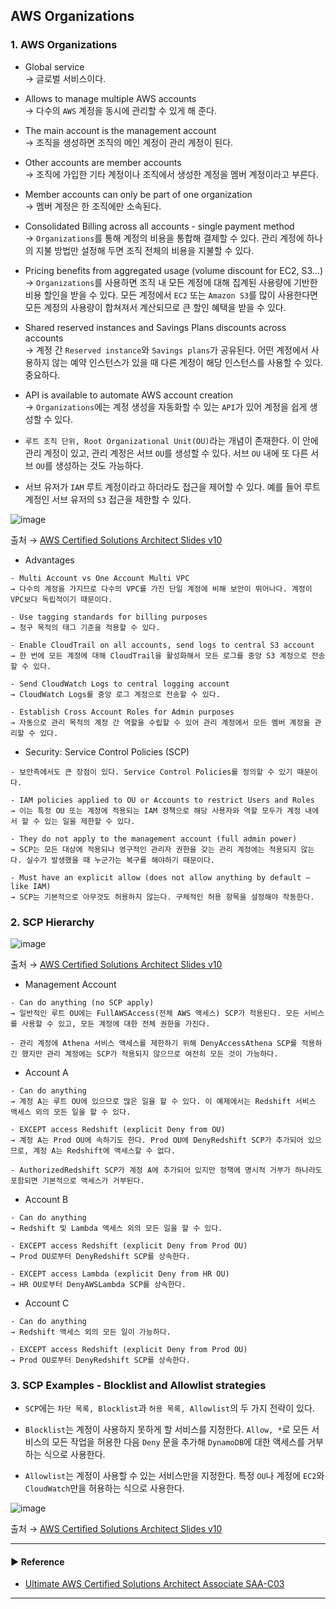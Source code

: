 ## AWS Organizations
### 1. AWS Organizations
- Global service  
→ 글로벌 서비스이다.

- Allows to manage multiple AWS accounts  
→ 다수의 `AWS` 계정을 동시에 관리할 수 있게 해 준다.

- The main account is the management account  
→ 조직을 생성하면 조직의 메인 계정이 관리 계정이 된다.

- Other accounts are member accounts  
→ 조직에 가입한 기타 계정이나 조직에서 생성한 계정을 멤버 계정이라고 부른다.

- Member accounts can only be part of one organization  
→ 멤버 계정은 한 조직에만 소속된다.

- Consolidated Billing across all accounts - single payment method  
→ `Organizations`를 통해 계정의 비용을 통합해 결제할 수 있다. 관리 계정에 하나의 지불 방법만 설정해 두면 조직 전체의 비용을 지불할 수 있다.

- Pricing benefits from aggregated usage (volume discount for EC2, S3…)  
→ `Organizations`를 사용하면 조직 내 모든 계정에 대해 집계된 사용량에 기반한 비용 할인을 받을 수 있다. 모든 계정에서 `EC2` 또는 `Amazon S3`를 많이 사용한다면 모든 계정의 사용량이 합쳐져서 계산되므로 큰 할인 혜택을 받을 수 있다.

- Shared reserved instances and Savings Plans discounts across accounts  
→ 계정 간 `Reserved instance`와 `Savings plans`가 공유된다. 어떤 계정에서 사용하지 않는 예약 인스턴스가 있을 때 다른 계정이 해당 인스턴스를 사용할 수 있다. 중요하다.

- API is available to automate AWS account creation  
→ `Organizations`에는 계정 생성을 자동화할 수 있는 `API`가 있어 계정을 쉽게 생성할 수 있다.

- `루트 조직 단위, Root Organizational Unit(OU)`라는 개념이 존재한다. 이 안에 관리 계정이 있고, 관리 계정은 서브 `OU`를 생성할 수 있다. 서브 `OU` 내에 또 다른 서브 `OU`를 생성하는 것도 가능하다.

- 서브 유저가 `IAM` 루트 계정이라고 하더라도 접근을 제어할 수 있다. 예를 들어 루트 계정인 서브 유저의 `S3` 접근을 제한할 수 있다.

![image](https://user-images.githubusercontent.com/97398071/236652907-6a1b0e96-eded-4834-9839-724589479597.png)

출처 → [AWS Certified Solutions Architect Slides v10](https://courses.datacumulus.com/downloads/certified-solutions-architect-pn9/)

- Advantages
~~~
- Multi Account vs One Account Multi VPC
→ 다수의 계정을 가지므로 다수의 VPC를 가진 단일 계정에 비해 보안이 뛰어나다. 계정이 VPC보다 독립적이기 때문이다.

- Use tagging standards for billing purposes
→ 청구 목적의 태그 기준을 적용할 수 있다.

- Enable CloudTrail on all accounts, send logs to central S3 account
→ 한 번에 모든 계정에 대해 CloudTrail을 활성화해서 모든 로그를 중앙 S3 계정으로 전송할 수 있다.

- Send CloudWatch Logs to central logging account
→ CloudWatch Logs를 중앙 로그 계정으로 전송할 수 있다.

- Establish Cross Account Roles for Admin purposes
→ 자동으로 관리 목적의 계정 간 역할을 수립할 수 있어 관리 계정에서 모든 멤버 계정을 관리할 수 있다.
~~~

- Security: Service Control Policies (SCP)
~~~
- 보안측에서도 큰 장점이 있다. Service Control Policies를 정의할 수 있기 때문이다.

- IAM policies applied to OU or Accounts to restrict Users and Roles
→ 이는 특정 OU 또는 계정에 적용되는 IAM 정책으로 해당 사용자와 역할 모두가 계정 내에서 할 수 있는 일을 제한할 수 있다.

- They do not apply to the management account (full admin power)
→ SCP는 모든 대상에 적용되나 영구적인 관리자 권한을 갖는 관리 계정에는 적용되지 않는다. 실수가 발생했을 때 누군가는 복구를 해야하기 때문이다.

- Must have an explicit allow (does not allow anything by default – like IAM)
→ SCP는 기본적으로 아무것도 허용하지 않는다. 구체적인 허용 항목을 설정해야 작동한다.
~~~

### 2. SCP Hierarchy

![image](https://user-images.githubusercontent.com/97398071/236653271-b61b8ff9-b9ee-4e9c-86ea-67c7ddffc6a4.png)

출처 → [AWS Certified Solutions Architect Slides v10](https://courses.datacumulus.com/downloads/certified-solutions-architect-pn9/)

- Management Account
~~~
- Can do anything (no SCP apply)
→ 일반적인 루트 OU에는 FullAWSAccess(전체 AWS 액세스) SCP가 적용된다. 모든 서비스를 사용할 수 있고, 모든 계정에 대한 전체 권한을 가진다.

- 관리 계정에 Athena 서비스 액세스를 제한하기 위해 DenyAccessAthena SCP를 적용하긴 했지만 관리 계정에는 SCP가 적용되지 않으므로 여전히 모든 것이 가능하다.
~~~

- Account A
~~~
- Can do anything
→ 계정 A는 루트 OU에 있으므로 많은 일을 할 수 있다. 이 예제에서는 Redshift 서비스 액세스 외의 모든 일을 할 수 있다.

- EXCEPT access Redshift (explicit Deny from OU)
→ 계정 A는 Prod OU에 속하기도 한다. Prod OU에 DenyRedshift SCP가 추가되어 있으므로, 계정 A는 Redshift에 액세스할 수 없다.

- AuthorizedRedshift SCP가 계정 A에 추가되어 있지만 정책에 명시적 거부가 하나라도 포함되면 기본적으로 액세스가 거부된다.
~~~

- Account B
~~~
- Can do anything
→ Redshift 및 Lambda 액세스 외의 모든 일을 할 수 있다.

- EXCEPT access Redshift (explicit Deny from Prod OU)
→ Prod OU로부터 DenyRedshift SCP를 상속한다.

- EXCEPT access Lambda (explicit Deny from HR OU)
→ HR OU로부터 DenyAWSLambda SCP를 상속한다.
~~~

- Account C
~~~
- Can do anything
→ Redshift 액세스 외의 모든 일이 가능하다.

- EXCEPT access Redshift (explicit Deny from Prod OU)
→ Prod OU로부터 DenyRedshift SCP를 상속한다.
~~~

### 3. SCP Examples - Blocklist and Allowlist strategies
- `SCP`에는 `차단 목록, Blocklist`과 `허용 목록, Allowlist`의 두 가지 전략이 있다.

- `Blocklist`는 계정이 사용하지 못하게 할 서비스를 지정한다. `Allow, *`로 모든 서비스의 모든 작업을 허용한 다음 `Deny` 문을 추가해 `DynamoDB`에 대한 액세스를 거부하는 식으로 사용한다.

- `Allowlist`는 계정이 사용할 수 있는 서비스만을 지정한다. 특정 `OU`나 계정에 `EC2`와 `CloudWatch`만을 허용하는 식으로 사용한다.

![image](https://user-images.githubusercontent.com/97398071/236653454-3376bf45-3ff3-4fa9-ab3e-cb1a6adc3b81.png)

출처 → [AWS Certified Solutions Architect Slides v10](https://courses.datacumulus.com/downloads/certified-solutions-architect-pn9/)

---
#### ▶ Reference
- [Ultimate AWS Certified Solutions Architect Associate SAA-C03](https://www.udemy.com/course/aws-certified-solutions-architect-associate-saa-c03/)
---